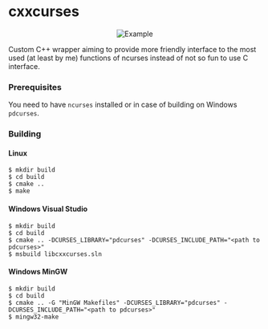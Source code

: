 # cxxcurses

<p align="center">
  <img src="https://i.imgur.com/rW7aM3J.png" alt="Example"/>
</p>

Custom C++ wrapper aiming to provide more friendly interface
to the most used (at least by me) functions of ncurses instead of not so fun to use C interface.

### Prerequisites

You need to have `ncurses` installed or in case of building on Windows `pdcurses`.

### Building
#### Linux
```
$ mkdir build
$ cd build
$ cmake ..
$ make
```

#### Windows Visual Studio
```
$ mkdir build
$ cd build
$ cmake .. -DCURSES_LIBRARY="pdcurses" -DCURSES_INCLUDE_PATH="<path to pdcurses>"
$ msbuild libcxxcurses.sln
```

#### Windows MinGW
```
$ mkdir build
$ cd build
$ cmake .. -G "MinGW Makefiles" -DCURSES_LIBRARY="pdcurses" -DCURSES_INCLUDE_PATH="<path to pdcurses>"
$ mingw32-make
```
